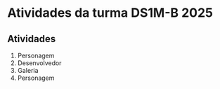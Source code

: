 # Atividades da turma DS1M-B 2025

## Atividades
1. Personagem
2. Desenvolvedor
3. Galeria
4. Personagem
